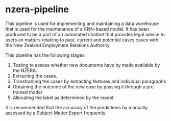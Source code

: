 # nzera-pipeline
This pipeline is used for implementing and maintaining a data warehouse that is used for the maintenance of a CNN-based model. It has been produced to be a part of an automated chatbot that provides legal advice to users an matters relatiing to past, current and potential cases cases with the New Zealand Employment Relations Authority.

This pipeline has the following stages:
1. Testing to assess whether new documents have by made available by the NZERA. 
2. Extracting the cases.
3. Transforming the cases by extracting features and individual paragraphs
4. Obtaining the outcome of the new case by passing it through a pre-trained model
5. Allocating the label as determined by the model.

It is recommended that the accuracy of the predictions by manually assessed by a Subject Matter Expert frequently.
